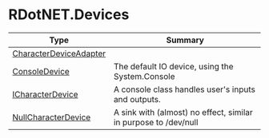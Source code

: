 ﻿
# RDotNET.Devices

|Type|Summary|
|----|-------|
|[CharacterDeviceAdapter](./CharacterDeviceAdapter.md)||
|[ConsoleDevice](./ConsoleDevice.md)|The default IO device, using the System.Console|
|[ICharacterDevice](./ICharacterDevice.md)|A console class handles user's inputs and outputs.|
|[NullCharacterDevice](./NullCharacterDevice.md)|A sink with (almost) no effect, similar in purpose to /dev/null|

